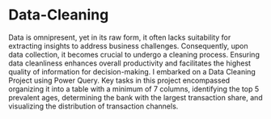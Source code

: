 # Data-Cleaning

Data is omnipresent, yet in its raw form, it often lacks suitability for extracting insights to address business challenges. Consequently, upon data collection, it becomes crucial to undergo a cleaning process. Ensuring data cleanliness enhances overall productivity and facilitates the highest quality of information for decision-making. I embarked on a Data Cleaning Project using Power Query. Key tasks in this project encompassed organizing it into a table with a minimum of 7 columns, identifying the top 5 prevalent ages, determining the bank with the largest transaction share, and visualizing the distribution of transaction channels.
